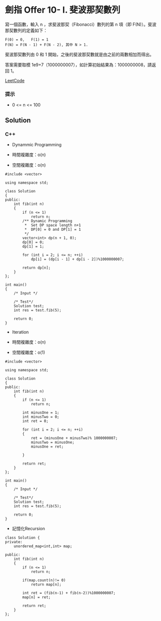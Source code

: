 # 劍指 Offer 10- I. 斐波那契數列
寫一個函數，輸入 n ，求斐波那契（Fibonacci）數列的第 n 項（即 F(N)）。斐波那契數列的定義如下：

```
F(0) = 0,   F(1) = 1
F(N) = F(N - 1) + F(N - 2), 其中 N > 1.
```

斐波那契數列由 0 和 1 開始，之後的斐波那契數就是由之前的兩數相加而得出。

答案需要取模 1e9+7（1000000007），如計算初始結果為：1000000008，請返回 1。

[LeetCode](https://leetcode-cn.com/problems/fei-bo-na-qi-shu-lie-lcof/)

### 提示
* 0 <= n <= 100

## Solution  

### C++
* Dynammic Programming

* 時間複雜度：o(n)
* 空間複雜度：o(n)

```
#include <vector>

using namespace std;

class Solution
{
public:
    int fib(int n)
    {
        if (n <= 1)
            return n;
        /** Dynamic Programming
         *  Set DP space length n+1
         *  DP[0] = 0 and DP[1] = 1
         */
        vector<int> dp(n + 1, 0);
        dp[0] = 0;
        dp[1] = 1;

        for (int i = 2; i <= n; ++i)
            dp[i] = (dp[i - 1] + dp[i - 2])%1000000007;        

        return dp[n];
    }
};

int main()
{
    /* Input */

    /* Test*/
    Solution test;
    int res = test.fib(5);

    return 0;
}
```

* Iteration

* 時間複雜度：o(n)
* 空間複雜度：o(1)
```
#include <vector>

using namespace std;

class Solution
{
public:
    int fib(int n)
    {
        if (n <= 1)
            return n;      

        int minusOne = 1;
        int minusTwo = 0;
        int ret = 0;

        for (int i = 2; i <= n; ++i)
        {
            ret = (minusOne + minusTwo)% 1000000007;
            minusTwo = minusOne;
            minusOne = ret;
            
        }       

        return ret;
    }
};

int main()
{
    /* Input */

    /* Test*/
    Solution test;
    int res = test.fib(5);

    return 0;
}
```

* 記憶化Recursion

```
class Solution {
private:
    unordered_map<int,int> map;

public:
    int fib(int n)
    {
        if (n <= 1)
            return n;

        if(map.count(n)!= 0)
            return map[n];

        int ret = (fib(n-1) + fib(n-2))%1000000007;       
        map[n] = ret;

        return ret;
    }
};
```